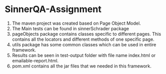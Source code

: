 # SinnerQA-Assignment

1. The maven project was created based on Page Object Model. 
2. The Main tests can be found in sinnerSchrader package
3. pageObjects package contains classes specific to different pages. This contains all the locators and different methods of one specific page.
4. utils package has some common classes which can be used in entire framework.
5. Results can be seen in test-output folder with file name index.html or emailable-report.html.
6. pom.xml contains all the jar files that we needed in this framework.

